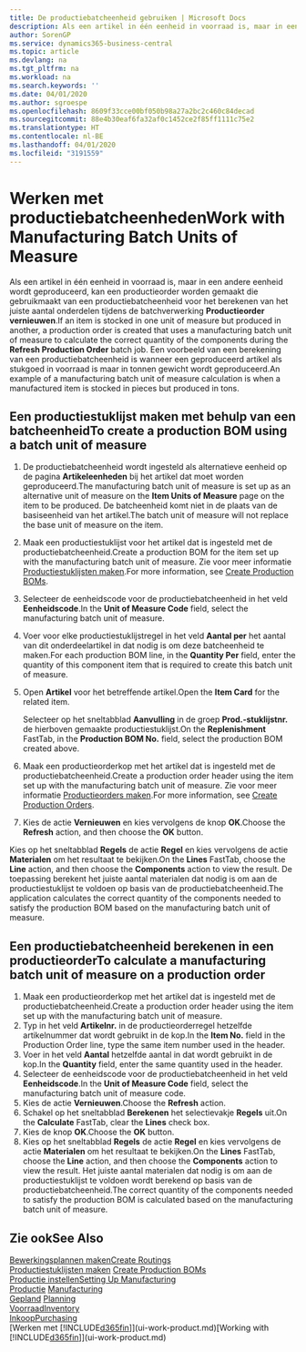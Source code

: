 ```yaml
---
title: De productiebatcheenheid gebruiken | Microsoft Docs
description: Als een artikel in één eenheid in voorraad is, maar in een andere eenheid wordt geproduceerd, moet de productieorder gebruikmaken van een productiebatcheenheid voor het berekenen van het juiste aantal onderdelen. Een voorbeeld van een berekening van een productiebatcheenheid is wanneer een geproduceerd artikel als stukgoed in voorraad is maar in tonnen gewicht wordt geproduceerd.
author: SorenGP
ms.service: dynamics365-business-central
ms.topic: article
ms.devlang: na
ms.tgt_pltfrm: na
ms.workload: na
ms.search.keywords: ''
ms.date: 04/01/2020
ms.author: sgroespe
ms.openlocfilehash: 8609f33cce00bf050b98a27a2bc2c460c84decad
ms.sourcegitcommit: 88e4b30eaf6fa32af0c1452ce2f85ff1111c75e2
ms.translationtype: HT
ms.contentlocale: nl-BE
ms.lasthandoff: 04/01/2020
ms.locfileid: "3191559"
---
```

# <a name="work-with-manufacturing-batch-units-of-measure"></a><span data-ttu-id="beb4e-104">Werken met productiebatcheenheden</span><span class="sxs-lookup"><span data-stu-id="beb4e-104">Work with Manufacturing Batch Units of Measure</span></span>
<span data-ttu-id="beb4e-105">Als een artikel in één eenheid in voorraad is, maar in een andere eenheid wordt geproduceerd, kan een productieorder worden gemaakt die gebruikmaakt van een productiebatcheenheid voor het berekenen van het juiste aantal onderdelen tijdens de batchverwerking **Productieorder vernieuwen**.</span><span class="sxs-lookup"><span data-stu-id="beb4e-105">If an item is stocked in one unit of measure but produced in another, a production order is created that uses a manufacturing batch unit of measure to calculate the correct quantity of the components during the **Refresh Production Order** batch job.</span></span> <span data-ttu-id="beb4e-106">Een voorbeeld van een berekening van een productiebatcheenheid is wanneer een geproduceerd artikel als stukgoed in voorraad is maar in tonnen gewicht wordt geproduceerd.</span><span class="sxs-lookup"><span data-stu-id="beb4e-106">An example of a manufacturing batch unit of measure calculation is when a manufactured item is stocked in pieces but produced in tons.</span></span>  

## <a name="to-create-a-production-bom-using-a-batch-unit-of-measure"></a><span data-ttu-id="beb4e-107">Een productiestuklijst maken met behulp van een batcheenheid</span><span class="sxs-lookup"><span data-stu-id="beb4e-107">To create a production BOM using a batch unit of measure</span></span>  
1.  <span data-ttu-id="beb4e-108">De productiebatcheenheid wordt ingesteld als alternatieve eenheid op de pagina **Artikeleenheden** bij het artikel dat moet worden geproduceerd.</span><span class="sxs-lookup"><span data-stu-id="beb4e-108">The manufacturing batch unit of measure is set up as an alternative unit of measure on the **Item Units of Measure** page on the item to be produced.</span></span> <span data-ttu-id="beb4e-109">De batcheenheid komt niet in de plaats van de basiseenheid van het artikel.</span><span class="sxs-lookup"><span data-stu-id="beb4e-109">The batch unit of measure will not replace the base unit of measure on the item.</span></span>  
2.  <span data-ttu-id="beb4e-110">Maak een productiestuklijst voor het artikel dat is ingesteld met de productiebatcheenheid.</span><span class="sxs-lookup"><span data-stu-id="beb4e-110">Create a production BOM for the item set up with the manufacturing batch unit of measure.</span></span> <span data-ttu-id="beb4e-111">Zie voor meer informatie [Productiestuklijsten maken](production-how-to-create-production-boms.md).</span><span class="sxs-lookup"><span data-stu-id="beb4e-111">For more information, see [Create Production BOMs](production-how-to-create-production-boms.md).</span></span>  
3.  <span data-ttu-id="beb4e-112">Selecteer de eenheidscode voor de productiebatcheenheid in het veld **Eenheidscode**.</span><span class="sxs-lookup"><span data-stu-id="beb4e-112">In the **Unit of Measure Code** field, select the manufacturing batch unit of measure.</span></span>  
4.  <span data-ttu-id="beb4e-113">Voer voor elke productiestuklijstregel in het veld **Aantal per** het aantal van dit onderdeelartikel in dat nodig is om deze batcheenheid te maken.</span><span class="sxs-lookup"><span data-stu-id="beb4e-113">For each production BOM line, in the **Quantity Per** field, enter the quantity of this component item that is required to create this batch unit of measure.</span></span>  
5.  <span data-ttu-id="beb4e-114">Open **Artikel** voor het betreffende artikel.</span><span class="sxs-lookup"><span data-stu-id="beb4e-114">Open the **Item Card** for the related item.</span></span>  

    <span data-ttu-id="beb4e-115">Selecteer op het sneltabblad **Aanvulling** in de groep **Prod.-stuklijstnr.** de hierboven gemaakte productiestuklijst.</span><span class="sxs-lookup"><span data-stu-id="beb4e-115">On the **Replenishment** FastTab, in the **Production BOM No.** field, select the production BOM created above.</span></span>  
6.  <span data-ttu-id="beb4e-116">Maak een productieorderkop met het artikel dat is ingesteld met de productiebatcheenheid.</span><span class="sxs-lookup"><span data-stu-id="beb4e-116">Create a production order header using the item set up with the manufacturing batch unit of measure.</span></span> <span data-ttu-id="beb4e-117">Zie voor meer informatie [Productieorders maken](production-how-to-create-production-orders.md).</span><span class="sxs-lookup"><span data-stu-id="beb4e-117">For more information, see [Create Production Orders](production-how-to-create-production-orders.md).</span></span>  
7.  <span data-ttu-id="beb4e-118">Kies de actie **Vernieuwen** en kies vervolgens de knop **OK**.</span><span class="sxs-lookup"><span data-stu-id="beb4e-118">Choose the **Refresh** action, and then choose  the **OK** button.</span></span>  

<span data-ttu-id="beb4e-119">Kies op het sneltabblad **Regels** de actie **Regel** en kies vervolgens de actie **Materialen** om het resultaat te bekijken.</span><span class="sxs-lookup"><span data-stu-id="beb4e-119">On the **Lines** FastTab, choose the **Line** action, and then choose the **Components** action to view the result.</span></span> <span data-ttu-id="beb4e-120">De toepassing berekent het juiste aantal materialen dat nodig is om aan de productiestuklijst te voldoen op basis van de productiebatcheenheid.</span><span class="sxs-lookup"><span data-stu-id="beb4e-120">The application calculates the correct quantity of the components needed to satisfy the production BOM based on the manufacturing batch unit of measure.</span></span>  

## <a name="to-calculate-a-manufacturing-batch-unit-of-measure-on-a-production-order"></a><span data-ttu-id="beb4e-121">Een productiebatcheenheid berekenen in een productieorder</span><span class="sxs-lookup"><span data-stu-id="beb4e-121">To calculate a manufacturing batch unit of measure on a production order</span></span>  
1.  <span data-ttu-id="beb4e-122">Maak een productieorderkop met het artikel dat is ingesteld met de productiebatcheenheid.</span><span class="sxs-lookup"><span data-stu-id="beb4e-122">Create a production order header using the item set up with the manufacturing batch unit of measure.</span></span>  
2.  <span data-ttu-id="beb4e-123">Typ in het veld **Artikelnr.** in de productieorderregel hetzelfde artikelnummer dat wordt gebruikt in de kop.</span><span class="sxs-lookup"><span data-stu-id="beb4e-123">In the **Item No.** field in the Production Order line, type the same item number used in the header.</span></span>  
3.  <span data-ttu-id="beb4e-124">Voer in het veld **Aantal** hetzelfde aantal in dat wordt gebruikt in de kop.</span><span class="sxs-lookup"><span data-stu-id="beb4e-124">In the **Quantity** field, enter the same quantity used in the header.</span></span>  
4.  <span data-ttu-id="beb4e-125">Selecteer de eenheidscode voor de productiebatcheenheid in het veld **Eenheidscode**.</span><span class="sxs-lookup"><span data-stu-id="beb4e-125">In the **Unit of Measure Code** field, select the manufacturing batch unit of measure code.</span></span>  
5.  <span data-ttu-id="beb4e-126">Kies de actie **Vernieuwen**.</span><span class="sxs-lookup"><span data-stu-id="beb4e-126">Choose the **Refresh** action.</span></span>
6.  <span data-ttu-id="beb4e-127">Schakel op het sneltabblad **Berekenen** het selectievakje **Regels** uit.</span><span class="sxs-lookup"><span data-stu-id="beb4e-127">On the **Calculate** FastTab, clear the **Lines** check box.</span></span>  
7.  <span data-ttu-id="beb4e-128">Kies de knop **OK**.</span><span class="sxs-lookup"><span data-stu-id="beb4e-128">Choose the **OK** button.</span></span>  
8.  <span data-ttu-id="beb4e-129">Kies op het sneltabblad **Regels** de actie **Regel** en kies vervolgens de actie **Materialen** om het resultaat te bekijken.</span><span class="sxs-lookup"><span data-stu-id="beb4e-129">On the **Lines** FastTab, choose the **Line** action, and then choose the **Components** action to view the result.</span></span> <span data-ttu-id="beb4e-130">Het juiste aantal materialen dat nodig is om aan de productiestuklijst te voldoen wordt berekend op basis van de productiebatcheenheid.</span><span class="sxs-lookup"><span data-stu-id="beb4e-130">The correct quantity of the components needed to satisfy the production BOM is calculated based on the manufacturing batch unit of measure.</span></span>  

## <a name="see-also"></a><span data-ttu-id="beb4e-131">Zie ook</span><span class="sxs-lookup"><span data-stu-id="beb4e-131">See Also</span></span>  
[<span data-ttu-id="beb4e-132">Bewerkingsplannen maken</span><span class="sxs-lookup"><span data-stu-id="beb4e-132">Create Routings</span></span>](production-how-to-create-routings.md)  
<span data-ttu-id="beb4e-133">[Productiestuklijsten maken](production-how-to-create-production-boms.md)   </span><span class="sxs-lookup"><span data-stu-id="beb4e-133">[Create Production BOMs](production-how-to-create-production-boms.md)   </span></span>  
[<span data-ttu-id="beb4e-134">Productie instellen</span><span class="sxs-lookup"><span data-stu-id="beb4e-134">Setting Up Manufacturing</span></span>](production-configure-production-processes.md)  
<span data-ttu-id="beb4e-135">[Productie](production-manage-manufacturing.md)  </span><span class="sxs-lookup"><span data-stu-id="beb4e-135">[Manufacturing](production-manage-manufacturing.md)  </span></span>  
<span data-ttu-id="beb4e-136">[Gepland](production-planning.md) </span><span class="sxs-lookup"><span data-stu-id="beb4e-136">[Planning](production-planning.md) </span></span>  
[<span data-ttu-id="beb4e-137">Voorraad</span><span class="sxs-lookup"><span data-stu-id="beb4e-137">Inventory</span></span>](inventory-manage-inventory.md)  
[<span data-ttu-id="beb4e-138">Inkoop</span><span class="sxs-lookup"><span data-stu-id="beb4e-138">Purchasing</span></span>](purchasing-manage-purchasing.md)  
<span data-ttu-id="beb4e-139">[Werken met [!INCLUDE[d365fin](includes/d365fin_md.md)]](ui-work-product.md)</span><span class="sxs-lookup"><span data-stu-id="beb4e-139">[Working with [!INCLUDE[d365fin](includes/d365fin_md.md)]](ui-work-product.md)</span></span>  
